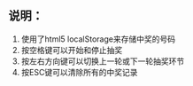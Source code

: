 ## 说明：
1. 使用了html5 localStorage来存储中奖的号码
2. 按空格键可以开始和停止抽奖
3. 按左右方向键可以切换上一轮或下一轮抽奖环节
4. 按ESC键可以清除所有的中奖记录